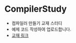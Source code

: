 # CompilerStudy

* 컴파일러 만들기 교재 스터디
* 예제 코드 작성하여 업로드합니다.
* [교재 링크](https://product.kyobobook.co.kr/detail/S000001805053)

